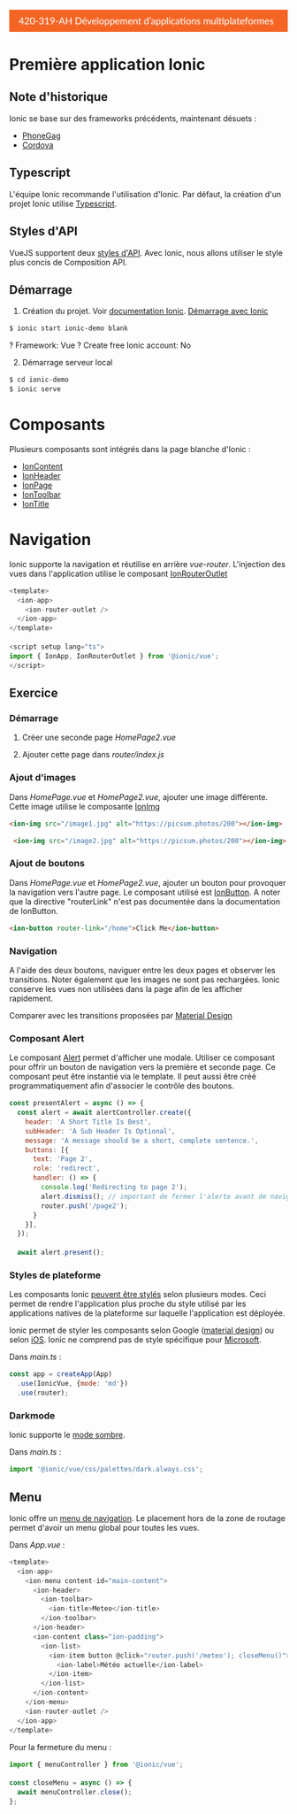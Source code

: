 ![entete](../header-dmp.png)

# Première application Ionic

## Note d'historique
Ionic se base sur des frameworks précédents, maintenant désuets :
- [PhoneGag](https://fr.wikipedia.org/wiki/Adobe_PhoneGap)
- [Cordova](https://fr.wikipedia.org/wiki/Apache_Cordova)


## Typescript

L'équipe Ionic recommande l'utilisation d'Ionic. Par défaut, la création d'un projet Ionic utilise [Typescript](https://www.typescriptlang.org/).

## Styles d'API

VueJS supportent deux [styles d'API](https://fr.vuejs.org/guide/introduction.html#api-styles). Avec Ionic, nous allons utiliser le style plus concis de Composition API.

## Démarrage

1. Création du projet. Voir [documentation Ionic](https://ionicframework.com/docs/). [Démarrage avec Ionic](https://ionicframework.com/docs/developing/starting)
~~~bash
$ ionic start ionic-demo blank
~~~
? Framework: Vue
? Create free Ionic account: No

2. Démarrage serveur local
~~~bash
$ cd ionic-demo
$ ionic serve
~~~

# Composants

Plusieurs composants sont intégrés dans la page blanche d'Ionic :
- [IonContent](https://ionicframework.com/docs/api/content)
- [IonHeader](https://ionicframework.com/docs/api/header#basic-usage)
- [IonPage](https://ionicframework.com/docs/vue/navigation#ionpage)
- [IonToolbar](https://ionicframework.com/docs/api/toolbar)
- [IonTitle](https://ionicframework.com/docs/api/title#basic)

# Navigation

Ionic supporte la navigation et réutilise en arrière *vue-router*. L'injection des vues dans l'application utilise le composant [IonRouterOutlet](https://ionicframework.com/docs/vue/navigation#ionrouteroutlet)

~~~js
<template>
  <ion-app>
    <ion-router-outlet />
  </ion-app>
</template>

<script setup lang="ts">
import { IonApp, IonRouterOutlet } from '@ionic/vue';
</script>
~~~

## Exercice

### Démarrage

1. Créer une seconde page *HomePage2.vue*

2. Ajouter cette page dans *router/index.js*

### Ajout d'images
Dans *HomePage.vue* et *HomePage2.vue*, ajouter une image différente.
Cette image utilise le composante [IonImg](https://ionicframework.com/docs/api/img#basic-usage)

~~~html
<ion-img src="/image1.jpg" alt="https://picsum.photos/200"></ion-img>
~~~
~~~html
 <ion-img src="/image2.jpg" alt="https://picsum.photos/200"></ion-img>
~~~

### Ajout de boutons

Dans *HomePage.vue* et *HomePage2.vue*, ajouter un bouton pour provoquer la navigation vers l'autre page. Le composant utilisé est [IonButton](https://ionicframework.com/docs/api/button). A noter que la directive "routerLink" n'est pas documentée dans la documentation de IonButton.

~~~html
<ion-button router-link="/home">Click Me</ion-button>
~~~

### Navigation 

A l'aide des deux boutons, naviguer entre les deux pages et observer les transitions. Noter également que les images ne sont pas rechargées. Ionic conserve les vues non utilisées dans la page afin de les afficher rapidement.

Comparer avec les transitions proposées par [Material Design](https://m3.material.io/styles/motion/transitions/transition-patterns)

### Composant Alert

Le composant [Alert](https://ionicframework.com/docs/api/alert) permet d'afficher une modale. Utiliser ce composant pour offrir un bouton de navigation vers la première et seconde page. Ce composant peut être instantié via le template. Il peut aussi être créé programmatiquement afin d'associer le contrôle des boutons.

~~~js
const presentAlert = async () => {
  const alert = await alertController.create({
    header: 'A Short Title Is Best',
    subHeader: 'A Sub Header Is Optional',
    message: 'A message should be a short, complete sentence.',
    buttons: [{
      text: 'Page 2',
      role: 'redirect',
      handler: () => {
        console.log('Redirecting to page 2');
        alert.dismiss(); // important de fermer l'alerte avant de naviguer. Autrement cette alerte reste ouverte lors d'un retour éventuel.
        router.push('/page2');
      }
    }],
  });

  await alert.present();
~~~

### Styles de plateforme

Les composants Ionic [peuvent être stylés](https://ionicframework.com/docs/theming/platform-styles) selon plusieurs modes. Ceci permet de rendre l'application plus proche du style utilisé par les applications natives de la plateforme sur laquelle l'application est déployée.

Ionic permet de styler les composants selon Google ([material design](https://m3.material.io/components)) ou selon [iOS](https://developer.apple.com/design/human-interface-guidelines/getting-started).
Ionic ne comprend pas de style spécifique pour [Microsoft](https://fluent2.microsoft.design/components/web/react/).


Dans *main.ts* :
~~~js
const app = createApp(App)
  .use(IonicVue, {mode: 'md'})
  .use(router);
~~~

### Darkmode

Ionic supporte le [mode sombre](https://ionicframework.com/docs/theming/dark-mode).

Dans *main.ts* :
~~~js
import '@ionic/vue/css/palettes/dark.always.css';
~~~

## Menu

Ionic offre un [menu de navigation](https://ionicframework.com/docs/api/menu). Le placement hors de la zone de routage permet d'avoir un menu global pour toutes les vues.

Dans *App.vue* :

~~~js
<template>
  <ion-app>
    <ion-menu content-id="main-content">
      <ion-header>
        <ion-toolbar>
          <ion-title>Meteo</ion-title>
        </ion-toolbar>
      </ion-header>
      <ion-content class="ion-padding">
        <ion-list>
          <ion-item button @click="router.push('/meteo'); closeMenu()">
            <ion-label>Météo actuelle</ion-label>
          </ion-item>
        </ion-list>
      </ion-content>
    </ion-menu>
    <ion-router-outlet />
  </ion-app>
</template>
~~~

Pour la fermeture du menu : 

~~~js
import { menuController } from '@ionic/vue';

const closeMenu = async () => {
  await menuController.close();
};
~~~
